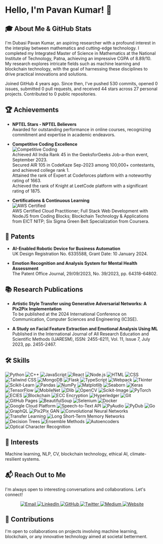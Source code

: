 # Hello, I'm Pavan Kumar! 👋

## 🎓 About Me & GitHub Stats

I'm Dubasi Pavan Kumar, an aspiring researcher with a profound interest in the interplay between mathematics and cutting-edge technology. I completed my Integrated Master of Science in Mathematics at the National Institute of Technology, Patna, achieving an impressive CGPA of 8.89/10. My research explores intricate fields such as machine learning and blockchain technology, with the goal of harnessing these disciplines to drive practical innovations and solutions.

<!-- GITHUB_STATS_START -->
Joined GitHub 4 years ago. Since then, I've pushed 530 commits, opened 0 issues, submitted 0 pull requests, and received 44 stars across 27 personal projects. Contributed to 0 public repositories.
<!-- GITHUB_STATS_END -->





## 🏆 **Achievements**

- **NPTEL Stars - NPTEL Believers**  
  Awarded for outstanding performance in online courses, recognizing commitment and expertise in academic endeavors.

- **Competitive Coding Excellence**  
  ![Competitive Coding](https://img.shields.io/badge/Competitive_Coding-Top_Ranks-9cf?style=flat-square&logo=codesandbox)  
  Achieved All India Rank 45 in the GeeksforGeeks Job-a-thon event, September 2023.  
  Secured AIR 105 in CodeKaze Sep-2023 among 100,000+ contestants, and achieved college rank 1.  
  Attained the rank of Expert at Codeforces platform with a noteworthy rating of 1663.  
  Achieved the rank of Knight at LeetCode platform with a significant rating of 1875.

- **Certifications & Continuous Learning**  
  ![AWS Certified](https://img.shields.io/badge/AWS-Certified_Cloud_Practitioner-orange?style=flat-square&logo=amazonaws)  
  AWS Certified Cloud Practitioner; Full Stack Web Development with NodeJS from Coding Blocks; Blockchain Technology & Applications from EICT NITP; Six Sigma Green Belt Specialization from Coursera.

## 📜 **Patents**
- **AI-Enabled Robotic Device for Business Automation**  
  UK Design Registration No. 6335588, Grant Date: 10 January 2024.

- **Emotion Recognition and Analysis System for Mental Health Assessment**  
  The Patent Office Journal, 29/09/2023, No. 39/2023, pp. 64318-64802.

## 📚 **Research Publications**
- **Artistic Style Transfer using Generative Adversarial Networks: A Pix2Pix Implementation**  
  To be published at the 2024 International Conference on Communication, Computer Sciences and Engineering (IC3SE).

- **A Study on Facial Feature Extraction and Emotional Analysis Using ML**  
  Published in the International Journal of All Research Education and Scientific Methods (IJARESM), ISSN: 2455-6211, Vol. 11, Issue 7, July 2023, pp. 2455-2467.

  
## 🛠 Skills

![Python](https://img.shields.io/badge/-Python-3776AB?style=for-the-badge&logo=python&logoColor=white)
![C++](https://img.shields.io/badge/-C++-00599C?style=for-the-badge&logo=cplusplus&logoColor=white)
![JavaScript](https://img.shields.io/badge/-JavaScript-F7DF1E?style=for-the-badge&logo=javascript&logoColor=black)
![React](https://img.shields.io/badge/-React-61DAFB?style=for-the-badge&logo=react&logoColor=white)
![Node.js](https://img.shields.io/badge/-Node.js-339933?style=for-the-badge&logo=nodedotjs&logoColor=white)
![HTML](https://img.shields.io/badge/-HTML-E34F26?style=for-the-badge&logo=html5&logoColor=white)
![CSS](https://img.shields.io/badge/-CSS-1572B6?style=for-the-badge&logo=css3&logoColor=white)
![Tailwind CSS](https://img.shields.io/badge/-Tailwind_CSS-38B2AC?style=for-the-badge&logo=tailwind-css&logoColor=white)
![MongoDB](https://img.shields.io/badge/-MongoDB-47A248?style=for-the-badge&logo=mongodb&logoColor=white)
![Flask](https://img.shields.io/badge/-Flask-000000?style=for-the-badge&logo=flask&logoColor=white)
![TypeScript](https://img.shields.io/badge/-TypeScript-3178C6?style=for-the-badge&logo=typescript&logoColor=white)
![Webpack](https://img.shields.io/badge/-Webpack-8DD6F9?style=for-the-badge&logo=webpack&logoColor=black)
![Tkinter](https://img.shields.io/badge/-Tkinter-3776AB?style=for-the-badge&logo=python&logoColor=white)
![Scikit-Learn](https://img.shields.io/badge/-Scikit_Learn-F7931E?style=for-the-badge&logo=scikit-learn&logoColor=white)
![Pandas](https://img.shields.io/badge/-Pandas-150458?style=for-the-badge&logo=pandas&logoColor=white)
![NumPy](https://img.shields.io/badge/-NumPy-013243?style=for-the-badge&logo=numpy&logoColor=white)
![Matplotlib](https://img.shields.io/badge/-Matplotlib-FFFFFF?style=for-the-badge&logo=python&logoColor=black)
![Seaborn](https://img.shields.io/badge/-Seaborn-3776AB?style=for-the-badge&logo=python&logoColor=white)
![Keras](https://img.shields.io/badge/-Keras-D00000?style=for-the-badge&logo=keras&logoColor=white)
![TensorFlow](https://img.shields.io/badge/-TensorFlow-FF6F00?style=for-the-badge&logo=tensorflow&logoColor=white)
![MobileNet](https://img.shields.io/badge/-MobileNet-000000?style=for-the-badge&logo=TensorFlow&logoColor=white)
![Dlib](https://img.shields.io/badge/-Dlib-000000?style=for-the-badge&logo=dlib&logoColor=white)
![OpenCV](https://img.shields.io/badge/-OpenCV-5C3EE8?style=for-the-badge&logo=opencv&logoColor=white)
![Scikit-Image](https://img.shields.io/badge/-Scikit_Image-F7931E?style=for-the-badge&logo=scikit-learn&logoColor=white)
![PyTorch](https://img.shields.io/badge/-PyTorch-EE4C2C?style=for-the-badge&logo=pytorch&logoColor=white)
![ECIES](https://img.shields.io/badge/-ECIES-4A4A55?style=for-the-badge)
![Blockchain](https://img.shields.io/badge/-Blockchain-121D33?style=for-the-badge&logo=blockchain.com&logoColor=white)
![ECC Encryption](https://img.shields.io/badge/-ECC_Encryption-3C3C3D?style=for-the-badge)
![Hyperledger](https://img.shields.io/badge/-Hyperledger-2F3134?style=for-the-badge&logo=hyperledger&logoColor=white)
![Git](https://img.shields.io/badge/-Git-F05032?style=for-the-badge&logo=git&logoColor=white)
![GitHub Pages](https://img.shields.io/badge/-GitHub_Pages-222222?style=for-the-badge&logo=github&logoColor=white)
![BeautifulSoup](https://img.shields.io/badge/-BeautifulSoup-3766AB?style=for-the-badge&logo=python&logoColor=white)
![Selenium](https://img.shields.io/badge/-Selenium-43B02A?style=for-the-badge&logo=selenium&logoColor=white)
![Docker](https://img.shields.io/badge/-Docker-2496ED?style=for-the-badge&logo=docker&logoColor=white)
![Google Cloud Platform](https://img.shields.io/badge/-Google_Cloud_Platform-4285F4?style=for-the-badge&logo=google-cloud&logoColor=white)
![Speech-to-Text API](https://img.shields.io/badge/-Speech_to_Text_API-4285F4?style=for-the-badge&logo=google-cloud&logoColor=white)
![PyAudio](https://img.shields.io/badge/-PyAudio-3776AB?style=for-the-badge&logo=python&logoColor=white)
![PyDub](https://img.shields.io/badge/-PyDub-3776AB?style=for-the-badge&logo=python&logoColor=white)
![Go](https://img.shields.io/badge/-Go-00ADD8?style=for-the-badge&logo=go&logoColor=white)
![GraphQL](https://img.shields.io/badge/-GraphQL-E10098?style=for-the-badge&logo=graphql&logoColor=white)
![Pix2Pix GAN](https://img.shields.io/badge/-Pix2Pix_GAN-FF6F00?style=for-the-badge&logo=TensorFlow&logoColor=white)
![Convolutional Neural Networks](https://img.shields.io/badge/-CNNs-FF6F00?style=for-the-badge&logo=TensorFlow&logoColor=white)
![Transfer Learning](https://img.shields.io/badge/-Transfer_Learning-FF6F00?style=for-the-badge&logo=TensorFlow&logoColor=white)
![Long Short-Term Memory Networks](https://img.shields.io/badge/-LSTMs-FF6F00?style=for-the-badge&logo=TensorFlow&logoColor=white)
![Decision Trees](https://img.shields.io/badge/-Decision_Trees-F7931E?style=for-the-badge&logo=scikit-learn&logoColor=white)
![Ensemble Methods](https://img.shields.io/badge/-Ensemble_Methods-F7931E?style=for-the-badge&logo=scikit-learn&logoColor=white)
![Autoencoders](https://img.shields.io/badge/-Autoencoders-FF6F00?style=for-the-badge&logo=TensorFlow&logoColor=white)
![Optical Character Recognition](https://img.shields.io/badge/-OCR-3776AB?style=for-the-badge&logo=python&logoColor=white)


## 🌱 Interests
Machine learning, NLP, CV, blockchain technology, ethical AI, climate-resilient systems.



## 📬 **Reach Out to Me**

I'm always open to interesting conversations and collaborations. Let's connect!

<p align="center">
  <!-- Email -->
  <a href="mailto:pavan.dubasi2024@gmail.com">
    <img src="https://img.shields.io/badge/Email-D14836?style=for-the-badge&logo=gmail&logoColor=white" alt="Email"/>
  </a>
  
  <!-- LinkedIn -->
  <a href="https://linkedin.com/in/im-pavankumar">
    <img src="https://img.shields.io/badge/LinkedIn-0077B5?style=for-the-badge&logo=linkedin&logoColor=white" alt="LinkedIn"/>
  </a>
  
  <!-- GitHub -->
  <a href="https://github.com/ascender1729">
    <img src="https://img.shields.io/badge/GitHub-100000?style=for-the-badge&logo=github&logoColor=white" alt="GitHub"/>
  </a>
  
  <!-- Twitter -->
  <a href="https://twitter.com/the_complex_one">
    <img src="https://img.shields.io/badge/Twitter-1DA1F2?style=for-the-badge&logo=twitter&logoColor=white" alt="Twitter"/>
  </a>
  
  <!-- Medium -->
  <a href="https://medium.com/@ascender1729">
    <img src="https://img.shields.io/badge/Medium-12100E?style=for-the-badge&logo=medium&logoColor=white" alt="Medium"/>
  </a>
  
  <!-- Personal Website -->
  <a href="https://ascender1729.github.io/pavan-kumar-portfolio/">
    <img src="https://img.shields.io/badge/Website-0A0A0A?style=for-the-badge&logo=About.me&logoColor=white" alt="Website"/>
  </a>
</p>


## 🤝 Contributions
I'm open to collaborations on projects involving machine learning, blockchain, or any innovative technology aimed at societal betterment.




